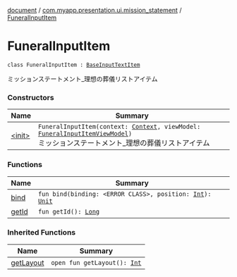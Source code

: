 [document](../../index.md) / [com.myapp.presentation.ui.mission_statement](../index.md) / [FuneralInputItem](./index.md)

# FuneralInputItem

`class FuneralInputItem : `[`BaseInputTextItem`](../../com.myapp.presentation.utils/-base-input-text-item/index.md)

ミッションステートメント_理想の葬儀リストアイテム

### Constructors

| Name | Summary |
|---|---|
| [&lt;init&gt;](-init-.md) | `FuneralInputItem(context: `[`Context`](https://developer.android.com/reference/android/content/Context.html)`, viewModel: `[`FuneralInputItemViewModel`](../-funeral-input-item-view-model/index.md)`)`<br>ミッションステートメント_理想の葬儀リストアイテム |

### Functions

| Name | Summary |
|---|---|
| [bind](bind.md) | `fun bind(binding: <ERROR CLASS>, position: `[`Int`](https://kotlinlang.org/api/latest/jvm/stdlib/kotlin/-int/index.html)`): `[`Unit`](https://kotlinlang.org/api/latest/jvm/stdlib/kotlin/-unit/index.html) |
| [getId](get-id.md) | `fun getId(): `[`Long`](https://kotlinlang.org/api/latest/jvm/stdlib/kotlin/-long/index.html) |

### Inherited Functions

| Name | Summary |
|---|---|
| [getLayout](../../com.myapp.presentation.utils/-base-input-text-item/get-layout.md) | `open fun getLayout(): `[`Int`](https://kotlinlang.org/api/latest/jvm/stdlib/kotlin/-int/index.html) |
